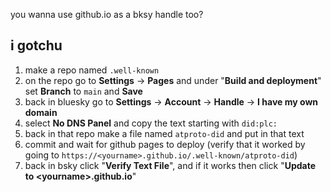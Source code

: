 you wanna use github.io as a bksy handle too?
## i gotchu
1. make a repo named `.well-known`
2. on the repo go to **Settings** -> **Pages** and under "**Build and deployment**" set **Branch** to `main` and **Save**
3. back in bluesky go to **Settings** -> **Account** -> **Handle** -> **I have my own domain**
4. select **No DNS Panel** and copy the text starting with `did:plc:`
5. back in that repo make a file named `atproto-did` and put in that text
6. commit and wait for github pages to deploy (verify that it worked by going to `https://<yourname>.github.io/.well-known/atproto-did`)
7. back in bsky click "**Verify Text File**", and if it works then click "**Update to \<yourname>.github.io**" 
